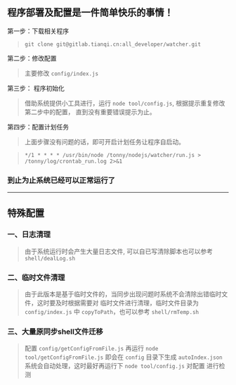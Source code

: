 ## 程序部署及配置是一件简单快乐的事情！

第一步：下载相关程序

> `git clone git@gitlab.tianqi.cn:all_developer/watcher.git`

第二步：修改配置
> 主要修改 `config/index.js`

第三步： 程序初始化
> 借助系统提供小工具进行，运行 `node tool/config.js`, 根据提示重复修改第二步中的配置，
> 直到没有重要错误提示为止。

第四步：配置计划任务
> 上面步骤没有问题的话，即可开启计划任务让程序自启动。

> `*/1 * * * * /usr/bin/node /tonny/nodejs/watcher/run.js > /tonny/log/crontab_run.log 2>&1`

### 到止为止系统已经可以正常运行了
-------------------

## 特殊配置
### 一、日志清理

> 由于系统运行时会产生大量日志文件, 可以自已写清除脚本也可以参考 `shell/dealLog.sh`

### 二、临时文件清理
> 由于此版本是基于临时文件的，当同步出现问题时系统不会清除出错临时文件，这时要及时根据需要对
> 临时文件进行清理，临时文件目录为 `config/index.js` 中 `copyToPath`，也可以参考 `shell/rmTemp.sh`

### 三、大量原同步shell文件迁移
> 配置 `config/getConfigFromFile.js` 再运行 `node tool/getConfigFromFile.js` 即会在 `config`
> 目录下生成 `autoIndex.json` 系统会自动处理，这时最好再运行下 `node tool/config.js` 对配置
> 进行检测